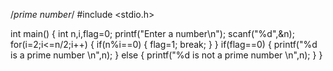 /*prime number*/
#include <stdio.h>

int main()
{
 int n,i,flag=0;
 printf("Enter a number\n");
 scanf("%d",&n);
 for(i=2;i<=n/2;i++)
 {
   if(n%i==0)
   {
     flag=1;
     break;
   }
 }
 if(flag==0)
 {
   printf("%d is a prime number \n",n);
 }
 else
 {
   printf("%d is not a prime number \n",n);
 }
}
